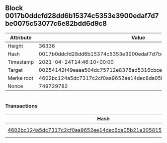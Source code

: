 ## Block 0017b0ddcfd28dd6b15374c5353e3900edaf7d7be0075c53077c6e82bdd6d9c8

Attribute | Value
--- | ---
Height | 36336
Hash | 0017b0ddcfd28dd6b15374c5353e3900edaf7d7be0075c53077c6e82bdd6d9c8
Timestamp | 2021-04-24T14:46:10+00:00
Target | 00254142f49eaaa504dc75712e8378ad5316cbcead634704b3734b6271167cc4
Merke root | 4602bc124a5dc7317c2cf0aa9652ee14dec6da05b21e3058154ff8ecffa7de49
Nonce | 749729782

```

```

### Transactions

Hash | Amount
--- | ---
[4602bc124a5dc7317c2cf0aa9652ee14dec6da05b21e3058154ff8ecffa7de49](4602bc124a5dc7317c2cf0aa9652ee14dec6da05b21e3058154ff8ecffa7de49.md) | 10.00000000 SKEPTI 
